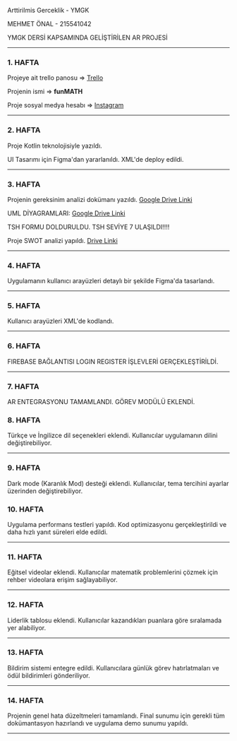 Arttirilmis Gerceklik - YMGK

MEHMET ÖNAL - 215541042

YMGK DERSİ KAPSAMINDA GELİŞTİRİLEN AR PROJESİ

---

### 1. HAFTA
Projeye ait trello panosu => [Trello](https://trello.com/b/B6tHItNl/ar-projesi-vize-final)

Projenin ismi => **funMATH**

Proje sosyal medya hesabı => [Instagram](https://www.instagram.com/carptoplabolcikar/)

---

### 2. HAFTA
Proje Kotlin teknolojisiyle yazıldı.

UI Tasarımı için Figma'dan yararlanıldı. XML'de deploy edildi.

---

### 3. HAFTA
Projenin gereksinim analizi dokümanı yazıldı. [Google Drive Linki](https://drive.google.com/drive/folders/13PNRjPdbNecDUQ9sIsSwB5Md9PbG1_L8?usp=drive_link)

UML DİYAGRAMLARI: [Google Drive Linki](https://drive.google.com/drive/folders/13PNRjPdbNecDUQ9sIsSwB5Md9PbG1_L8?usp=drive_link)

TSH FORMU DOLDURULDU. TSH SEVİYE 7 ULAŞILDI!!!!

Proje SWOT analizi yapıldı. [Drive Linki](https://drive.google.com/drive/folders/13PNRjPdbNecDUQ9sIsSwB5Md9PbG1_L8?usp=drive_link)

---

### 4. HAFTA
Uygulamanın kullanıcı arayüzleri detaylı bir şekilde Figma'da tasarlandı. 

---

### 5. HAFTA
Kullanıcı arayüzleri XML'de kodlandı.

---

### 6. HAFTA
FIREBASE BAĞLANTISI LOGIN REGISTER İŞLEVLERİ GERÇEKLEŞTİRİLDİ. 

---

### 7. HAFTA
AR ENTEGRASYONU TAMAMLANDI. GÖREV MODÜLÜ EKLENDİ.



### 8. HAFTA
Türkçe ve İngilizce dil seçenekleri eklendi. Kullanıcılar uygulamanın dilini değiştirebiliyor.

---

### 9. HAFTA

Dark mode (Karanlık Mod) desteği eklendi. Kullanıcılar, tema tercihini ayarlar üzerinden değiştirebiliyor.

### 10. HAFTA

Uygulama performans testleri yapıldı. Kod optimizasyonu gerçekleştirildi ve daha hızlı yanıt süreleri elde edildi.

---

### 11. HAFTA

Eğitsel videolar eklendi. Kullanıcılar matematik problemlerini çözmek için rehber videolara erişim sağlayabiliyor.

---

### 12. HAFTA

Liderlik tablosu eklendi. Kullanıcılar kazandıkları puanlara göre sıralamada yer alabiliyor.

---

### 13. HAFTA

Bildirim sistemi entegre edildi. Kullanıcılara günlük görev hatırlatmaları ve ödül bildirimleri gönderiliyor.

---

### 14. HAFTA

Projenin genel hata düzeltmeleri tamamlandı. Final sunumu için gerekli tüm dokümantasyon hazırlandı ve uygulama demo sunumu yapıldı.

---

